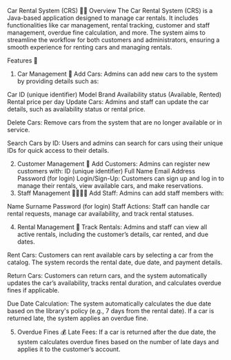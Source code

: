 Car Rental System (CRS) 🚗✨
Overview
The Car Rental System (CRS) is a Java-based application designed to manage car rentals. It includes functionalities like car management, rental tracking, customer and staff management, overdue fine calculation, and more. The system aims to streamline the workflow for both customers and administrators, ensuring a smooth experience for renting cars and managing rentals.

Features 🌟
1. Car Management 🚗
Add Cars: Admins can add new cars to the system by providing details such as:

Car ID (unique identifier)
Model
Brand
Availability status (Available, Rented)
Rental price per day
Update Cars: Admins and staff can update the car details, such as availability status or rental price.

Delete Cars: Remove cars from the system that are no longer available or in service.

Search Cars by ID: Users and admins can search for cars using their unique IDs for quick access to their details.

2. Customer Management 👥
Add Customers: Admins can register new customers with:
ID (unique identifier)
Full Name
Email Address
Password (for login)
Login/Sign-Up: Customers can sign up and log in to manage their rentals, view available cars, and make reservations.
3. Staff Management 👨‍💼👩‍💼
Add Staff: Admins can add staff members with:

Name
Surname
Password (for login)
Staff Actions: Staff can handle car rental requests, manage car availability, and track rental statuses.

4. Rental Management 🔄
Track Rentals: Admins and staff can view all active rentals, including the customer’s details, car rented, and due dates.

Rent Cars: Customers can rent available cars by selecting a car from the catalog. The system records the rental date, due date, and payment details.

Return Cars: Customers can return cars, and the system automatically updates the car’s availability, tracks rental duration, and calculates overdue fines if applicable.

Due Date Calculation: The system automatically calculates the due date based on the library's policy (e.g., 7 days from the rental date). If a car is returned late, the system applies an overdue fine.

5. Overdue Fines 💰
Late Fees: If a car is returned after the due date, the system calculates overdue fines based on the number of late days and applies it to the customer’s account.
